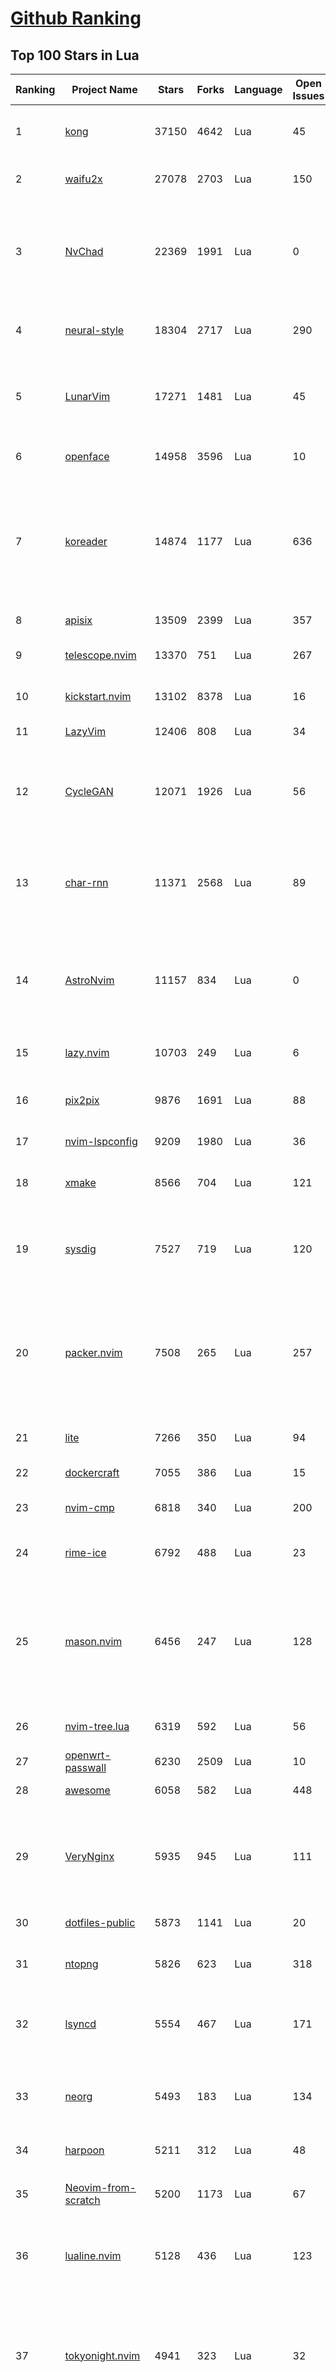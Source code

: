 [Github Ranking](../README.md)
==========

## Top 100 Stars in Lua

| Ranking | Project Name | Stars | Forks | Language | Open Issues | Description | Last Commit |
| ------- | ------------ | ----- | ----- | -------- | ----------- | ----------- | ----------- |
| 1 | [kong](https://github.com/Kong/kong) | 37150 | 4642 | Lua | 45 | 🦍 The Cloud-Native API Gateway and AI Gateway. | 2024-03-15T08:25:38Z |
| 2 | [waifu2x](https://github.com/nagadomi/waifu2x) | 27078 | 2703 | Lua | 150 | Image Super-Resolution for Anime-Style Art | 2023-05-04T00:50:48Z |
| 3 | [NvChad](https://github.com/NvChad/NvChad) | 22369 | 1991 | Lua | 0 | Blazing fast Neovim config providing solid defaults and a beautiful UI, enhancing your neovim experience. | 2024-03-15T08:12:14Z |
| 4 | [neural-style](https://github.com/jcjohnson/neural-style) | 18304 | 2717 | Lua | 290 | Torch implementation of neural style algorithm | 2018-02-23T01:21:20Z |
| 5 | [LunarVim](https://github.com/LunarVim/LunarVim) | 17271 | 1481 | Lua | 45 | 🌙 LunarVim is an IDE layer for Neovim. Completely free and community driven. | 2024-03-05T15:45:45Z |
| 6 | [openface](https://github.com/cmusatyalab/openface) | 14958 | 3596 | Lua | 10 | Face recognition with deep neural networks. | 2023-10-25T21:16:29Z |
| 7 | [koreader](https://github.com/koreader/koreader) | 14874 | 1177 | Lua | 636 | An ebook reader application supporting PDF, DjVu, EPUB, FB2 and many more formats, running on Cervantes, Kindle, Kobo, PocketBook and Android devices | 2024-03-15T08:47:01Z |
| 8 | [apisix](https://github.com/apache/apisix) | 13509 | 2399 | Lua | 357 | The Cloud-Native API Gateway | 2024-03-15T08:32:49Z |
| 9 | [telescope.nvim](https://github.com/nvim-telescope/telescope.nvim) | 13370 | 751 | Lua | 267 | Find, Filter, Preview, Pick. All lua, all the time. | 2024-03-15T00:08:19Z |
| 10 | [kickstart.nvim](https://github.com/nvim-lua/kickstart.nvim) | 13102 | 8378 | Lua | 16 | A launch point for your personal nvim configuration | 2024-03-14T07:38:49Z |
| 11 | [LazyVim](https://github.com/LazyVim/LazyVim) | 12406 | 808 | Lua | 34 | Neovim config for the lazy | 2024-03-14T17:13:41Z |
| 12 | [CycleGAN](https://github.com/junyanz/CycleGAN) | 12071 | 1926 | Lua | 56 | Software that can generate photos from paintings,  turn horses into zebras,  perform style transfer, and more. | 2023-09-12T19:48:53Z |
| 13 | [char-rnn](https://github.com/karpathy/char-rnn) | 11371 | 2568 | Lua | 89 | Multi-layer Recurrent Neural Networks (LSTM, GRU, RNN) for character-level language models in Torch | 2023-10-24T17:15:27Z |
| 14 | [AstroNvim](https://github.com/AstroNvim/AstroNvim) | 11157 | 834 | Lua | 0 | AstroNvim is an aesthetic and feature-rich neovim config that is extensible and easy to use with a great set of plugins  | 2024-03-14T13:31:07Z |
| 15 | [lazy.nvim](https://github.com/folke/lazy.nvim) | 10703 | 249 | Lua | 6 | 💤 A modern plugin manager for Neovim | 2024-03-07T16:43:06Z |
| 16 | [pix2pix](https://github.com/phillipi/pix2pix) | 9876 | 1691 | Lua | 88 | Image-to-image translation with conditional adversarial nets | 2021-06-06T12:09:47Z |
| 17 | [nvim-lspconfig](https://github.com/neovim/nvim-lspconfig) | 9209 | 1980 | Lua | 36 | Quickstart configs for Nvim LSP | 2024-03-12T13:12:01Z |
| 18 | [xmake](https://github.com/xmake-io/xmake) | 8566 | 704 | Lua | 121 | 🔥 A cross-platform build utility based on Lua | 2024-03-15T04:00:42Z |
| 19 | [sysdig](https://github.com/draios/sysdig) | 7527 | 719 | Lua | 120 | Linux system exploration and troubleshooting tool with first class support for containers | 2024-03-14T10:50:07Z |
| 20 | [packer.nvim](https://github.com/wbthomason/packer.nvim) | 7508 | 265 | Lua | 257 | A use-package inspired plugin manager for Neovim. Uses native packages, supports Luarocks dependencies, written in Lua, allows for expressive config | 2024-03-05T19:20:31Z |
| 21 | [lite](https://github.com/rxi/lite) | 7266 | 350 | Lua | 94 | A lightweight text editor written in Lua | 2023-09-20T16:35:31Z |
| 22 | [dockercraft](https://github.com/docker/dockercraft) | 7055 | 386 | Lua | 15 | Docker + Minecraft = Dockercraft | 2021-06-15T14:24:53Z |
| 23 | [nvim-cmp](https://github.com/hrsh7th/nvim-cmp) | 6818 | 340 | Lua | 200 | A completion plugin for neovim coded in Lua. | 2024-02-21T04:11:09Z |
| 24 | [rime-ice](https://github.com/iDvel/rime-ice) | 6792 | 488 | Lua | 23 | Rime 配置：雾凇拼音 \| 长期维护的简体词库 | 2024-03-11T16:52:30Z |
| 25 | [mason.nvim](https://github.com/williamboman/mason.nvim) | 6456 | 247 | Lua | 128 | Portable package manager for Neovim that runs everywhere Neovim runs. Easily install and manage LSP servers, DAP servers, linters, and formatters. | 2024-03-14T21:44:57Z |
| 26 | [nvim-tree.lua](https://github.com/nvim-tree/nvim-tree.lua) | 6319 | 592 | Lua | 56 | A file explorer tree for neovim written in lua | 2024-03-15T01:27:52Z |
| 27 | [openwrt-passwall](https://github.com/xiaorouji/openwrt-passwall) | 6230 | 2509 | Lua | 10 | None | 2024-03-13T16:08:42Z |
| 28 | [awesome](https://github.com/awesomeWM/awesome) | 6058 | 582 | Lua | 448 | awesome window manager | 2024-02-24T15:04:11Z |
| 29 | [VeryNginx](https://github.com/alexazhou/VeryNginx) | 5935 | 945 | Lua | 111 |  A very powerful and friendly  nginx base on lua-nginx-module( openresty ) which provide WAF, Control Panel, and Dashboards.  | 2020-06-30T07:07:17Z |
| 30 | [dotfiles-public](https://github.com/craftzdog/dotfiles-public) | 5873 | 1141 | Lua | 20 | My personal dotfiles | 2024-03-05T04:36:54Z |
| 31 | [ntopng](https://github.com/ntop/ntopng) | 5826 | 623 | Lua | 318 | Web-based Traffic and Security Network Traffic Monitoring | 2024-03-15T09:02:57Z |
| 32 | [lsyncd](https://github.com/lsyncd/lsyncd) | 5554 | 467 | Lua | 171 | Lsyncd (Live Syncing Daemon) synchronizes local directories with remote targets | 2024-01-22T08:37:35Z |
| 33 | [neorg](https://github.com/nvim-neorg/neorg) | 5493 | 183 | Lua | 134 | Modernity meets insane extensibility. The future of organizing your life in Neovim. | 2024-03-09T17:46:02Z |
| 34 | [harpoon](https://github.com/ThePrimeagen/harpoon) | 5211 | 312 | Lua | 48 | None | 2024-03-11T04:40:28Z |
| 35 | [Neovim-from-scratch](https://github.com/LunarVim/Neovim-from-scratch) | 5200 | 1173 | Lua | 67 | 📚 A Neovim config designed from scratch to be understandable | 2024-03-13T15:01:27Z |
| 36 | [lualine.nvim](https://github.com/nvim-lualine/lualine.nvim) | 5128 | 436 | Lua | 123 | A blazing fast and easy to configure neovim statusline plugin written in pure lua. | 2024-03-13T15:25:38Z |
| 37 | [tokyonight.nvim](https://github.com/folke/tokyonight.nvim) | 4941 | 323 | Lua | 32 | 🏙  A clean, dark Neovim theme written in Lua, with support for lsp, treesitter and lots of plugins. Includes additional themes for Kitty, Alacritty, iTerm and Fish. | 2024-03-10T08:44:35Z |
| 38 | [DenseNet](https://github.com/liuzhuang13/DenseNet) | 4664 | 1068 | Lua | 28 | Densely Connected Convolutional Networks, In CVPR 2017 (Best Paper Award). | 2024-01-09T13:15:40Z |
| 39 | [nvim-dap](https://github.com/mfussenegger/nvim-dap) | 4550 | 168 | Lua | 32 | Debug Adapter Protocol client implementation for Neovim | 2024-03-14T14:56:02Z |
| 40 | [nvim](https://github.com/catppuccin/nvim) | 4376 | 198 | Lua | 7 | 🍨 Soothing pastel theme for (Neo)vim | 2024-03-09T15:57:40Z |
| 41 | [trouble.nvim](https://github.com/folke/trouble.nvim) | 4325 | 148 | Lua | 104 | 🚦 A pretty diagnostics, references, telescope results, quickfix and location list to help you solve all the trouble your code is causing. | 2024-02-22T10:38:32Z |
| 42 | [lite-xl](https://github.com/lite-xl/lite-xl) | 4282 | 201 | Lua | 156 | A lightweight text editor written in Lua | 2024-03-15T03:13:31Z |
| 43 | [fast-neural-style](https://github.com/jcjohnson/fast-neural-style) | 4245 | 812 | Lua | 126 | Feedforward style transfer | 2023-10-03T20:54:31Z |
| 44 | [which-key.nvim](https://github.com/folke/which-key.nvim) | 4243 | 143 | Lua | 164 | 💥   Create key bindings that stick. WhichKey is a lua plugin for Neovim 0.5 that displays a popup with possible keybindings of the command you started typing. | 2024-03-01T08:53:36Z |
| 45 | [gitsigns.nvim](https://github.com/lewis6991/gitsigns.nvim) | 4165 | 160 | Lua | 52 | Git integration for buffers | 2024-03-13T15:14:49Z |
| 46 | [ngx_lua_waf](https://github.com/loveshell/ngx_lua_waf) | 3856 | 1435 | Lua | 58 | ngx_lua_waf是一个基于lua-nginx-module(openresty)的web应用防火墙 | 2022-12-23T09:53:21Z |
| 47 | [CorsixTH](https://github.com/CorsixTH/CorsixTH) | 3803 | 349 | Lua | 222 | Open source clone of Theme Hospital | 2024-03-14T18:18:37Z |
| 48 | [fairseq-lua](https://github.com/facebookresearch/fairseq-lua) | 3750 | 620 | Lua | 16 | Facebook AI Research Sequence-to-Sequence Toolkit | 2021-09-17T09:21:31Z |
| 49 | [luvit](https://github.com/luvit/luvit) | 3744 | 373 | Lua | 82 | Lua + libUV + jIT = pure awesomesauce | 2024-01-29T03:04:06Z |
| 50 | [indent-blankline.nvim](https://github.com/lukas-reineke/indent-blankline.nvim) | 3624 | 94 | Lua | 15 | Indent guides  for Neovim | 2024-03-14T03:54:24Z |
| 51 | [null-ls.nvim](https://github.com/jose-elias-alvarez/null-ls.nvim) | 3617 | 802 | Lua | 71 | Use Neovim as a language server to inject LSP diagnostics, code actions, and more via Lua. | 2023-10-03T08:04:11Z |
| 52 | [mini.nvim](https://github.com/echasnovski/mini.nvim) | 3600 | 137 | Lua | 23 | Library of 35+ independent Lua modules improving overall Neovim (version 0.7 and higher) experience with minimal effort | 2024-03-14T12:59:36Z |
| 53 | [toggleterm.nvim](https://github.com/akinsho/toggleterm.nvim) | 3554 | 157 | Lua | 32 | A neovim lua plugin to help easily manage multiple terminal windows | 2024-03-14T12:39:20Z |
| 54 | [openresty-best-practices](https://github.com/moonbingbing/openresty-best-practices) | 3535 | 859 | Lua | 36 | None | 2023-02-22T06:23:42Z |
| 55 | [PathOfBuilding](https://github.com/PathOfBuildingCommunity/PathOfBuilding) | 3497 | 1964 | Lua | 644 | Offline build planner for Path of Exile. | 2024-03-14T15:24:46Z |
| 56 | [noice.nvim](https://github.com/folke/noice.nvim) | 3484 | 72 | Lua | 58 | 💥 Highly experimental plugin that completely replaces the UI for messages, cmdline and the popupmenu. | 2024-02-21T21:00:17Z |
| 57 | [kanagawa.nvim](https://github.com/rebelot/kanagawa.nvim) | 3420 | 139 | Lua | 33 | NeoVim dark colorscheme inspired by the colors of the famous painting by Katsushika Hokusai. | 2024-03-07T19:21:24Z |
| 58 | [lsp-zero.nvim](https://github.com/VonHeikemen/lsp-zero.nvim) | 3398 | 94 | Lua | 10 | A starting point to setup some lsp related features in neovim. | 2024-03-14T14:50:27Z |
| 59 | [Comment.nvim](https://github.com/numToStr/Comment.nvim) | 3347 | 127 | Lua | 27 | :brain: :muscle: // Smart and powerful comment plugin for neovim. Supports treesitter, dot repeat, left-right/up-down motions, hooks, and more | 2024-03-05T10:35:49Z |
| 60 | [tarantool](https://github.com/tarantool/tarantool) | 3309 | 372 | Lua | 1193 | Get your data in RAM. Get compute close to data. Enjoy the performance. | 2024-03-15T09:51:54Z |
| 61 | [yoru](https://github.com/rxyhn/yoru) | 3301 | 198 | Lua | 37 | 夜 - Yoru \| Aesthetic and Beautiful Awesome  Environment :first_quarter_moon: | 2024-01-28T16:37:06Z |
| 62 | [ChatGPT.nvim](https://github.com/jackMort/ChatGPT.nvim) | 3279 | 273 | Lua | 63 | ChatGPT Neovim Plugin: Effortless Natural Language Generation with OpenAI's ChatGPT API | 2024-03-13T05:41:11Z |
| 63 | [vulscan](https://github.com/scipag/vulscan) | 3260 | 655 | Lua | 0 | Advanced vulnerability scanning with Nmap NSE | 2023-07-23T17:15:05Z |
| 64 | [diffview.nvim](https://github.com/sindrets/diffview.nvim) | 3208 | 87 | Lua | 42 | Single tabpage interface for easily cycling through diffs for all modified files for any git rev. | 2024-03-10T00:57:34Z |
| 65 | [lspsaga.nvim](https://github.com/nvimdev/lspsaga.nvim) | 3202 | 273 | Lua | 33 | improve neovim lsp experience | 2024-03-12T08:41:15Z |
| 66 | [articles](https://github.com/Wscats/articles) | 3172 | 735 | Lua | 4 | 🔖My Learning Notes and Memories - 分享我的学习片段和与你的回忆 | 2022-04-25T00:46:45Z |
| 67 | [deepmask](https://github.com/facebookresearch/deepmask) | 3110 | 511 | Lua | 46 | Torch implementation of DeepMask and SharpMask | 2019-01-16T17:21:51Z |
| 68 | [nvim-config](https://github.com/jdhao/nvim-config) | 3102 | 468 | Lua | 6 | A modern Neovim configuration with full battery for Python, Lua, C++, Markdown, LaTeX, and more... | 2024-02-27T22:37:20Z |
| 69 | [moonscript](https://github.com/leafo/moonscript) | 3095 | 189 | Lua | 176 | :crescent_moon: A language that compiles to Lua | 2023-11-06T20:54:53Z |
| 70 | [nmap-vulners](https://github.com/vulnersCom/nmap-vulners) | 3089 | 532 | Lua | 17 | NSE script based on Vulners.com API | 2022-12-16T11:22:30Z |
| 71 | [luarocks](https://github.com/luarocks/luarocks) | 3033 | 424 | Lua | 163 | LuaRocks is the package manager for the Lua programming language. | 2024-03-13T19:48:29Z |
| 72 | [neogit](https://github.com/NeogitOrg/neogit) | 3033 | 175 | Lua | 103 | An interactive and powerful Git interface for Neovim, inspired by Magit | 2024-03-14T21:27:52Z |
| 73 | [cdn-up-and-running](https://github.com/leandromoreira/cdn-up-and-running) | 3031 | 178 | Lua | 2 | CDN Up and Running - Building a CDN from Scratch to Learn about CDN, Nginx, Lua, Prometheus, Grafana, Load balancing, and Containers. | 2024-02-29T14:31:14Z |
| 74 | [bufferline.nvim](https://github.com/akinsho/bufferline.nvim) | 3018 | 167 | Lua | 28 | A snazzy bufferline for Neovim | 2024-03-13T10:54:41Z |
| 75 | [awesome-copycats](https://github.com/lcpz/awesome-copycats) | 3010 | 525 | Lua | 1 | Awesome WM themes | 2023-10-10T13:58:30Z |
| 76 | [snabb](https://github.com/snabbco/snabb) | 2935 | 298 | Lua | 177 | Snabb: Simple and fast packet networking | 2024-01-29T11:05:43Z |
| 77 | [lua-language-server](https://github.com/LuaLS/lua-language-server) | 2923 | 266 | Lua | 389 | A language server that offers Lua language support - programmed in Lua | 2024-03-15T09:18:22Z |
| 78 | [docker-jitsi-meet](https://github.com/jitsi/docker-jitsi-meet) | 2910 | 1304 | Lua | 246 | Jitsi Meet on Docker | 2024-03-12T17:55:40Z |
| 79 | [z.lua](https://github.com/skywind3000/z.lua) | 2898 | 138 | Lua | 60 | :zap: A new cd command that helps you navigate faster by learning your habits. | 2024-03-06T13:52:28Z |
| 80 | [rime](https://github.com/ssnhd/rime) | 2876 | 260 | Lua | 35 | Rime Squirrel 鼠须管配置文件（朙月拼音、小鹤双拼、自然码双拼） | 2023-08-13T01:26:52Z |
| 81 | [LuaSnip](https://github.com/L3MON4D3/LuaSnip) | 2816 | 222 | Lua | 70 | Snippet Engine for Neovim written in Lua. | 2024-03-04T11:20:29Z |
| 82 | [neo-tree.nvim](https://github.com/nvim-neo-tree/neo-tree.nvim) | 2791 | 177 | Lua | 154 | Neovim plugin to manage the file system and other tree like structures. | 2024-03-15T09:58:45Z |
| 83 | [init.lua](https://github.com/ThePrimeagen/init.lua) | 2768 | 536 | Lua | 26 | None | 2024-03-03T10:28:01Z |
| 84 | [nvim-autopairs](https://github.com/windwp/nvim-autopairs) | 2735 | 109 | Lua | 16 | autopairs for neovim written in lua | 2024-03-15T10:00:14Z |
| 85 | [ant](https://github.com/ejoy/ant) | 2734 | 227 | Lua | 1 | Ant game engine | 2024-03-15T10:01:18Z |
| 86 | [command-t](https://github.com/wincent/command-t) | 2733 | 318 | Lua | 3 | ⌨️ Fast file navigation for Neovim and Vim | 2023-11-17T11:00:35Z |
| 87 | [dotfiles](https://github.com/nicknisi/dotfiles) | 2693 | 354 | Lua | 1 | vim, zsh, git, homebrew, neovim - my whole world | 2024-03-12T17:57:40Z |
| 88 | [orgmode](https://github.com/nvim-orgmode/orgmode) | 2661 | 115 | Lua | 89 | Orgmode clone written in Lua for Neovim 0.9+. | 2024-03-12T18:32:13Z |
| 89 | [nvim-notify](https://github.com/rcarriga/nvim-notify) | 2646 | 68 | Lua | 31 | A fancy, configurable, notification manager for NeoVim | 2024-02-17T09:19:44Z |
| 90 | [nightfox.nvim](https://github.com/EdenEast/nightfox.nvim) | 2645 | 125 | Lua | 12 | 🦊A highly customizable theme for vim and neovim with support for lsp, treesitter and a variety of plugins. | 2024-03-11T21:59:21Z |
| 91 | [nvimdots](https://github.com/ayamir/nvimdots) | 2636 | 445 | Lua | 10 | A well configured and structured Neovim. | 2024-03-14T02:57:18Z |
| 92 | [eggs](https://github.com/parkervcp/eggs) | 2591 | 2285 | Lua | 88 | Service eggs for the pterodactyl panel | 2024-03-13T20:05:21Z |
| 93 | [ZeroBraneStudio](https://github.com/pkulchenko/ZeroBraneStudio) | 2556 | 515 | Lua | 88 | Lightweight Lua-based IDE for Lua with code completion, syntax highlighting, live coding, remote debugger, and code analyzer; supports Lua 5.1, 5.2, 5.3, 5.4, LuaJIT and other Lua interpreters on Windows, macOS, and Linux | 2024-02-24T16:36:48Z |
| 94 | [nvim-surround](https://github.com/kylechui/nvim-surround) | 2553 | 60 | Lua | 18 | Add/change/delete surrounding delimiter pairs with ease. Written with :heart: in Lua. | 2024-02-27T19:43:55Z |
| 95 | [todo-comments.nvim](https://github.com/folke/todo-comments.nvim) | 2539 | 73 | Lua | 59 | ✅  Highlight, list and search todo comments in your projects | 2024-03-11T16:54:02Z |
| 96 | [vim-be-good](https://github.com/ThePrimeagen/vim-be-good) | 2517 | 89 | Lua | 33 | vim-be-good is a nvim plugin designed to make you better at Vim Movements.  | 2024-01-31T00:54:45Z |
| 97 | [torch-rnn](https://github.com/jcjohnson/torch-rnn) | 2480 | 512 | Lua | 87 | Efficient, reusable RNNs and LSTMs for torch | 2022-06-21T21:10:11Z |
| 98 | [the-glorious-dotfiles](https://github.com/eromatiya/the-glorious-dotfiles) | 2444 | 150 | Lua | 0 | A glorified personal dot files | 2023-02-22T20:45:43Z |
| 99 | [neuralart](https://github.com/kaishengtai/neuralart) | 2412 | 359 | Lua | 6 | An implementation of the paper 'A Neural Algorithm of Artistic Style'. | 2017-03-05T18:08:54Z |
| 100 | [obsidian.nvim](https://github.com/epwalsh/obsidian.nvim) | 2395 | 119 | Lua | 39 | Obsidian 🤝 Neovim | 2024-03-13T23:57:27Z |

